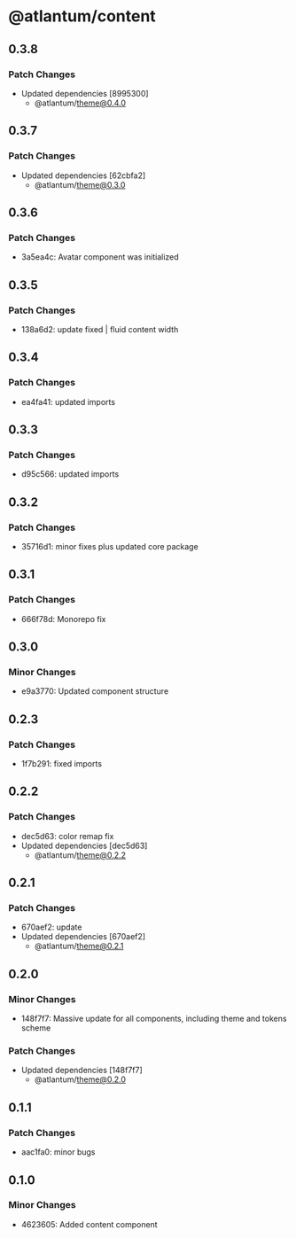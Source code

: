 # @atlantum/content

## 0.3.8

### Patch Changes

-   Updated dependencies [8995300]
    -   @atlantum/theme@0.4.0

## 0.3.7

### Patch Changes

-   Updated dependencies [62cbfa2]
    -   @atlantum/theme@0.3.0

## 0.3.6

### Patch Changes

-   3a5ea4c: Avatar component was initialized

## 0.3.5

### Patch Changes

-   138a6d2: update fixed | fluid content width

## 0.3.4

### Patch Changes

-   ea4fa41: updated imports

## 0.3.3

### Patch Changes

-   d95c566: updated imports

## 0.3.2

### Patch Changes

-   35716d1: minor fixes plus updated core package

## 0.3.1

### Patch Changes

-   666f78d: Monorepo fix

## 0.3.0

### Minor Changes

-   e9a3770: Updated component structure

## 0.2.3

### Patch Changes

-   1f7b291: fixed imports

## 0.2.2

### Patch Changes

-   dec5d63: color remap fix
-   Updated dependencies [dec5d63]
    -   @atlantum/theme@0.2.2

## 0.2.1

### Patch Changes

-   670aef2: update
-   Updated dependencies [670aef2]
    -   @atlantum/theme@0.2.1

## 0.2.0

### Minor Changes

-   148f7f7: Massive update for all components, including theme and tokens scheme

### Patch Changes

-   Updated dependencies [148f7f7]
    -   @atlantum/theme@0.2.0

## 0.1.1

### Patch Changes

-   aac1fa0: minor bugs

## 0.1.0

### Minor Changes

-   4623605: Added content component
